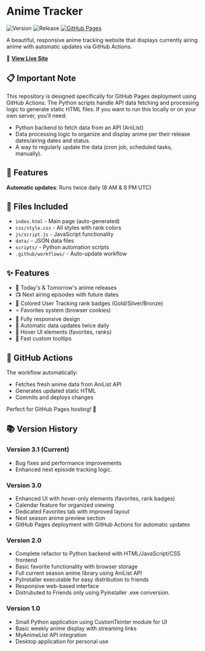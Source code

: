 # Anime Tracker

![Version](https://img.shields.io/badge/version-3.1-blue)
![Release](https://img.shields.io/badge/release-stable-green)
[![GitHub Pages](https://img.shields.io/badge/live-site-brightgreen)](https://bullsupreme.github.io/AnimeTracker/)

A beautiful, responsive anime tracking website that displays currently airing anime with automatic updates via GitHub Actions.

🔗 **[View Live Site](https://bullsupreme.github.io/AnimeTracker/)**

## 📋 Important Note

This repository is designed specifically for GitHub Pages deployment using GitHub Actions. The Python scripts handle API data fetching and processing logic to generate static HTML files. If you want to run this locally or on your own server, you'll need:

- Python backend to fetch data from an API (AniList)
- Data processing logic to organize and display anime per their release dates/airing dates and status.
- A way to regularly update the data (cron job, scheduled tasks, manually).

## 🚀 Features

**Automatic updates**: Runs twice daily (8 AM & 8 PM UTC)

## 📁 Files Included

- `index.html` - Main page (auto-generated)
- `css/style.css` - All styles with rank colors
- `js/script.js` - JavaScript functionality
- `data/` - JSON data files
- `scripts/` - Python automation scripts
- `.github/workflows/` - Auto-update workflow

## ✨ Features

- 🌟 Today's & Tomorrow's anime releases
- 📺 Next airing episodes with future dates
- 🎨 Colored User Tracking rank badges (Gold/Silver/Bronze)
- ⭐ Favorites system (browser cookies)
- 📱 Fully responsive design
- 🔄 Automatic data updates twice daily
- 💫 Hover UI elements (favorites, ranks)
- 🚀 Fast custom tooltips

## 🔗 GitHub Actions

The workflow automatically:
- Fetches fresh anime data from AniList API
- Generates updated static HTML
- Commits and deploys changes

Perfect for GitHub Pages hosting! 🎉

## 📚 Version History

### Version 3.1 (Current)
- Bug fixes and performance improvements
- Enhanced next episode tracking logic.

### Version 3.0
- Enhanced UI with hover-only elements (favorites, rank badges)
- Calendar feature for organized viewing
- Dedicated Favorites tab with improved layout
- Next season anime preview section
- GitHub Pages deployment with GitHub Actions for automatic updates

### Version 2.0
- Complete refactor to Python backend with HTML/JavaScript/CSS frontend
- Basic favorite functionality with browser storage
- Full current season anime library using AniList API
- PyInstaller executable for easy distribution to friends
- Responsive web-based interface
- Distrubuted to Friends only using Pyinstaller .exe conversion.

### Version 1.0
- Small Python application using CustomTkinter module for UI
- Basic weekly anime display with streaming links
- MyAnimeList API integration
- Desktop application for personal use
